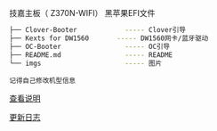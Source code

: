 技嘉主板（ Z370N-WIFI） 黑苹果EFI文件 
```bash
├── Clover-Booter            ----- Clover引导
├── Kexts for DW1560       ----- DW1560网卡/蓝牙驱动
├── OC-Booter                ----- OC引导
├── README.md                ----- README
└── imgs                     ----- 图片
```
`记得自己修改机型信息`


[查看说明](https://qinkangdeid.github.io/z370n-wifi-hackintosh/#/)

[更新日志](https://qinkangdeid.github.io/z370n-wifi-hackintosh/#/CHANGELOG)
